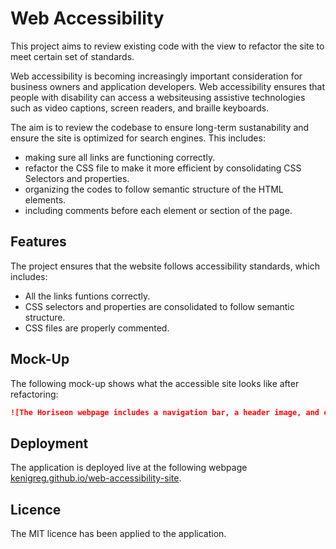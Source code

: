 # Web Accessibility

This project aims to review existing code with the view to refactor the site to meet certain set of standards.

Web accessibility is becoming increasingly important consideration for business owners and application developers. Web accessibility ensures that people with disability can access a websiteusing assistive technologies such as video captions, screen readers, and braille keyboards.

The aim is to review the codebase to ensure long-term sustanability and ensure the site is optimized for search engines. This includes:

-   making sure all links are functioning correctly.
-   refactor the CSS file to make it more efficient by consolidating CSS Selectors and properties.
-   organizing the codes to follow semantic structure of the HTML elements.
-   including comments before each element or section of the page.

## Features

The project ensures that the website follows accessibility standards, which includes:

-   All the links funtions correctly.
-   CSS selectors and properties are consolidated to follow semantic structure.
-   CSS files are properly commented.

## Mock-Up

The following mock-up shows what the accessible site looks like after refactoring:

```md
![The Horiseon webpage includes a navigation bar, a header image, and cards with text and images at the bottom of the page.](Assets/01-html-css-git-challenge-demo.png)
```

## Deployment

The application is deployed live at the following webpage [kenigreg.github.io/web-accessibility-site](kenigreg.github.io/web-accessibility-site).

## Licence

The MIT licence has been applied to the application.
